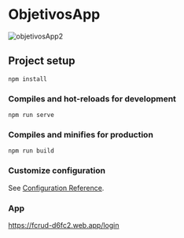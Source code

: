 # ObjetivosApp
![objetivosApp2](https://user-images.githubusercontent.com/83327665/121581829-4dd9e800-c9fc-11eb-8f0c-c695e6f2b684.gif)


## Project setup
```
npm install
```

### Compiles and hot-reloads for development
```
npm run serve
```

### Compiles and minifies for production
```
npm run build
```

### Customize configuration
See [Configuration Reference](https://cli.vuejs.org/config/).

### App
https://fcrud-d6fc2.web.app/login
